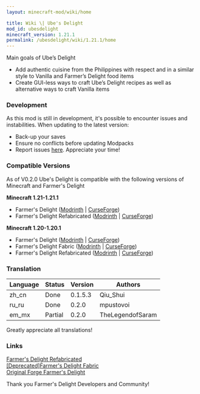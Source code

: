 ```yaml
---
layout: minecraft-mod/wiki/home

title: Wiki \| Ube's Delight
mod_id: ubesdelight
minecraft_version: 1.21.1
permalink: /ubesdelight/wiki/1.21.1/home
---
```


Main goals of Ube’s Delight
- Add authentic cuisine from the Philippines with respect and in a similar style to Vanilla and Farmer’s Delight food items
- Create GUI-less ways to craft Ube’s Delight recipes as well as alternative ways to craft Vanilla items

### Development

As this mod is still in development, it's possible to encounter issues and instabilities. When updating to the latest version:

- Back-up your saves
- Ensure no conflicts before updating Modpacks
- Report issues [here](https://github.com/ChefMooon/ubes-delight/issues). Appreciate your time!

### Compatible Versions
As of V0.2.0 Ube's Delight is compatible with the following versions of Minecraft and Farmer's Delight

**Minecraft 1.21-1.21.1**
- Farmer's Delight ([Modrinth](https://modrinth.com/mod/farmers-delight) \| [CurseForge](https://www.curseforge.com/minecraft/mc-mods/farmers-delight))
- Farmer's Delight Refabricated ([Modrinth](https://modrinth.com/mod/farmers-delight-refabricated) \| [CurseForge](https://www.curseforge.com/minecraft/mc-mods/farmers-delight-refabricated))

**Minecraft 1.20-1.20.1**
- Farmer's Delight ([Modrinth](https://modrinth.com/mod/farmers-delight) \| [CurseForge](https://www.curseforge.com/minecraft/mc-mods/farmers-delight))
- Farmer's Delight Fabric ([Modrinth](https://modrinth.com/mod/farmers-delight-fabric) \| [CurseForge](https://www.curseforge.com/minecraft/mc-mods/farmers-delight-fabric))
- Farmer's Delight Refabricated ([Modrinth](https://modrinth.com/mod/farmers-delight-refabricated) \| [CurseForge](https://www.curseforge.com/minecraft/mc-mods/farmers-delight-refabricated))

### Translation

| Language                | Status  | Version  | Authors           |
| ----------------------- | ------- | -------- | ----------------- |
| zh_cn                   | Done    | 0.1.5.3  | Qiu_Shui          |
| ru_ru                   | Done    | 0.2.0    | mpustovoi         |
| em_mx                   | Partial | 0.2.0    | TheLegendofSaram  |

Greatly appreciate all translations!

### Links

[Farmer's Delight Refabricated](https://modrinth.com/mod/farmers-delight-refabricated)<br>
[[Deprecated]Farmer's Delight Fabric](https://modrinth.com/mod/farmers-delight-fabric)<br>
[Original Forge Farmer's Delight](https://modrinth.com/mod/farmers-delight)

Thank you Farmer's Delight Developers and Community!